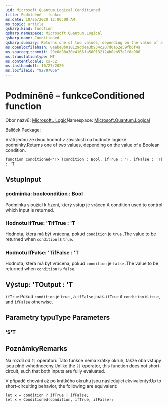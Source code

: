 ```yaml
---
uid: Microsoft.Quantum.Logical.Conditioned
title: Podmíněně – funkce
ms.date: 10/26/2020 12:00:00 AM
ms.topic: article
qsharp.kind: function
qsharp.namespace: Microsoft.Quantum.Logical
qsharp.name: Conditioned
qsharp.summary: Returns one of two values, depending on the value of a Boolean condition.
ms.openlocfilehash: 8aabe8b018129ddee3b934c207d0a62e59fb6f4a
ms.sourcegitcommit: 29e0d88a30e4166fa580132124b0eb57e1f0e986
ms.translationtype: MT
ms.contentlocale: cs-CZ
ms.lasthandoff: 10/27/2020
ms.locfileid: "92707056"
---
```

# <a name="conditioned-function"></a><span data-ttu-id="2d430-102">Podmíněně – funkce</span><span class="sxs-lookup"><span data-stu-id="2d430-102">Conditioned function</span></span>

<span data-ttu-id="2d430-103">Obor názvů: [Microsoft.. Logic](xref:Microsoft.Quantum.Logical)</span><span class="sxs-lookup"><span data-stu-id="2d430-103">Namespace: [Microsoft.Quantum.Logical](xref:Microsoft.Quantum.Logical)</span></span>

<span data-ttu-id="2d430-104">Balíček [](https://nuget.org/packages/)</span><span class="sxs-lookup"><span data-stu-id="2d430-104">Package: [](https://nuget.org/packages/)</span></span>


<span data-ttu-id="2d430-105">Vrátí jednu ze dvou hodnot v závislosti na hodnotě logické podmínky.</span><span class="sxs-lookup"><span data-stu-id="2d430-105">Returns one of two values, depending on the value of a Boolean condition.</span></span>

```qsharp
function Conditioned<'T> (condition : Bool, ifTrue : 'T, ifFalse : 'T) : 'T
```


## <a name="input"></a><span data-ttu-id="2d430-106">Vstup</span><span class="sxs-lookup"><span data-stu-id="2d430-106">Input</span></span>

### <a name="condition--bool"></a><span data-ttu-id="2d430-107">podmínka: [bool](xref:microsoft.quantum.lang-ref.bool)</span><span class="sxs-lookup"><span data-stu-id="2d430-107">condition : [Bool](xref:microsoft.quantum.lang-ref.bool)</span></span>

<span data-ttu-id="2d430-108">Podmínka sloužící k řízení, který vstup je vrácen.</span><span class="sxs-lookup"><span data-stu-id="2d430-108">A condition used to control which input is returned.</span></span>


### <a name="iftrue--t"></a><span data-ttu-id="2d430-109">Hodnotu ifTrue: 'T</span><span class="sxs-lookup"><span data-stu-id="2d430-109">ifTrue : 'T</span></span>

<span data-ttu-id="2d430-110">Hodnota, která má být vrácena, pokud `condition` je `true` .</span><span class="sxs-lookup"><span data-stu-id="2d430-110">The value to be returned when `condition` is `true`.</span></span>


### <a name="iffalse--t"></a><span data-ttu-id="2d430-111">Hodnotu IfFalse: 'T</span><span class="sxs-lookup"><span data-stu-id="2d430-111">ifFalse : 'T</span></span>

<span data-ttu-id="2d430-112">Hodnota, která má být vrácena, pokud `condition` je `false` .</span><span class="sxs-lookup"><span data-stu-id="2d430-112">The value to be returned when `condition` is `false`.</span></span>



## <a name="output--t"></a><span data-ttu-id="2d430-113">Výstup: 'T</span><span class="sxs-lookup"><span data-stu-id="2d430-113">Output : 'T</span></span>

<span data-ttu-id="2d430-114">`ifTrue` Pokud `condition` je `true` , a `ifFalse` jinak.</span><span class="sxs-lookup"><span data-stu-id="2d430-114">`ifTrue` if `condition` is `true`, and `ifFalse` otherwise.</span></span>

## <a name="type-parameters"></a><span data-ttu-id="2d430-115">Parametry typu</span><span class="sxs-lookup"><span data-stu-id="2d430-115">Type Parameters</span></span>

### <a name="t"></a><span data-ttu-id="2d430-116">'S</span><span class="sxs-lookup"><span data-stu-id="2d430-116">'T</span></span>



## <a name="remarks"></a><span data-ttu-id="2d430-117">Poznámky</span><span class="sxs-lookup"><span data-stu-id="2d430-117">Remarks</span></span>

<span data-ttu-id="2d430-118">Na rozdíl od `?|` operátoru Tato funkce nemá krátký okruh, takže oba vstupy jsou plně vyhodnoceny.</span><span class="sxs-lookup"><span data-stu-id="2d430-118">Unlike the `?|` operator, this function does not short-circuit, such that both inputs are fully evaluated.</span></span>

<span data-ttu-id="2d430-119">V případě chování až po krátkého okruhu jsou následující ekvivalenty:</span><span class="sxs-lookup"><span data-stu-id="2d430-119">Up to short-circuiting behavior, the following are equivalent:</span></span>

```Q#
let x = condition ? ifTrue | ifFalse;
let x = Conditioned(condition, ifTrue, ifFalse);
```